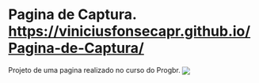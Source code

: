 # Pagina de Captura.  https://viniciusfonsecapr.github.io/Pagina-de-Captura/

Projeto de uma pagina realizado no curso do Progbr.
<img align="center" src="https://media.giphy.com/media/iFsqrn1bRhAv2tMA85/giphy.gif">
